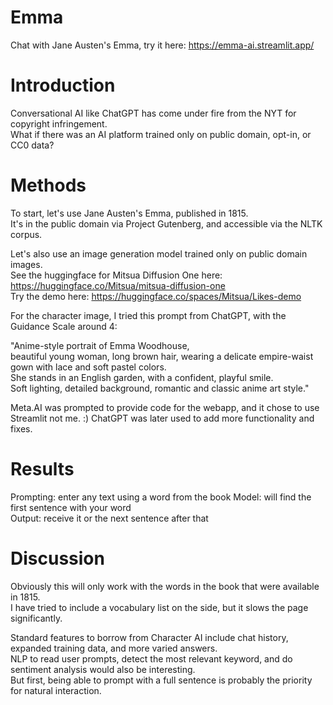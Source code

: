 # Emma
Chat with Jane Austen's Emma, try it here: https://emma-ai.streamlit.app/

# Introduction
Conversational AI like ChatGPT has come under fire from the NYT for copyright infringement.  
What if there was an AI platform trained only on public domain, opt-in, or CC0 data?  

# Methods
To start, let's use Jane Austen's Emma, published in 1815.  
It's in the public domain via Project Gutenberg, and accessible via the NLTK corpus.  

Let's also use an image generation model trained only on public domain images.  
See the huggingface for Mitsua Diffusion One here: https://huggingface.co/Mitsua/mitsua-diffusion-one  
Try the demo here: https://huggingface.co/spaces/Mitsua/Likes-demo   

For the character image, I tried this prompt from ChatGPT, with the Guidance Scale around 4:  

"Anime-style portrait of Emma Woodhouse,   
beautiful young woman, long brown hair, wearing a delicate empire-waist gown with lace and soft pastel colors.   
She stands in an English garden, with a confident, playful smile.   
Soft lighting, detailed background, romantic and classic anime art style."  

Meta.AI was prompted to provide code for the webapp, and it chose to use Streamlit not me. :)
ChatGPT was later used to add more functionality and fixes.

# Results
Prompting: enter any text using a word from the book 
Model: will find the first sentence with your word  
Output: receive it or the next sentence after that  

# Discussion
Obviously this will only work with the words in the book that were available in 1815.  
I have tried to include a vocabulary list on the side, but it slows the page significantly.

Standard features to borrow from Character AI include chat history, expanded training data, and more varied answers.  
NLP to read user prompts, detect the most relevant keyword, and do sentiment analysis would also be interesting.  
But first, being able to prompt with a full sentence is probably the priority for natural interaction.
